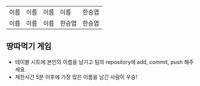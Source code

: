 <table>
      <tbody>
        <tr>
          <td>이름</td>
          <td>이름</td>
          <td>이름</td>
          <td>이름</td>
          <td>한승엽</td>
        </tr>
        <tr>
          <td>이름</td>
          <td>이름</td>
          <td>이름</td>
          <td>한승엽</td>
          <td>한승엽</td>
        </tr>
      </tbody>
</table>

## 땅따먹기 게임

- 테이블 시트에 본인의 이름을 남기고 팀의 repository에 add, commit, push 해주세요.
- 제한시간 5분 이후에 가장 많은 이름을 남긴 사람이 우승!
